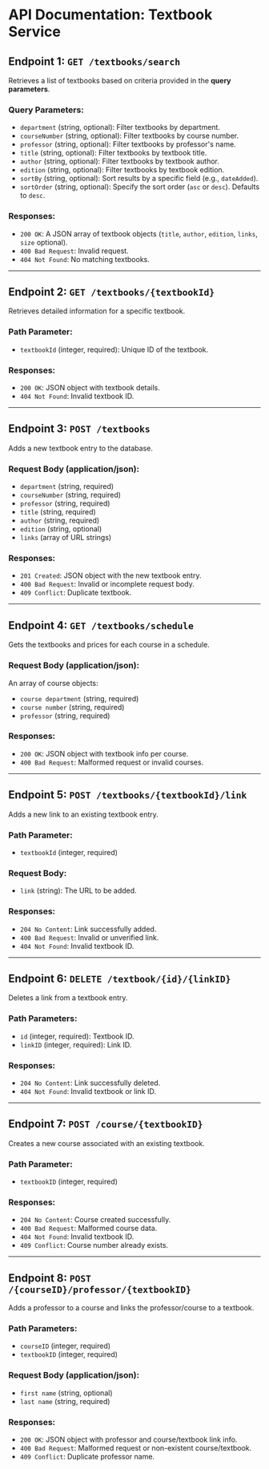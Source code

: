 # API Documentation: Textbook Service

## Endpoint 1: `GET /textbooks/search`
Retrieves a list of textbooks based on criteria provided in the **query parameters**.

### Query Parameters:
- `department` (string, optional): Filter textbooks by department.
- `courseNumber` (string, optional): Filter textbooks by course number.
- `professor` (string, optional): Filter textbooks by professor's name.
- `title` (string, optional): Filter textbooks by textbook title.
- `author` (string, optional): Filter textbooks by textbook author.
- `edition` (string, optional): Filter textbooks by textbook edition.
- `sortBy` (string, optional): Sort results by a specific field (e.g., `dateAdded`).
- `sortOrder` (string, optional): Specify the sort order (`asc` or `desc`). Defaults to `desc`.

### Responses:
- `200 OK`: A JSON array of textbook objects (`title`, `author`, `edition`, `links`, `size` optional).
- `400 Bad Request`: Invalid request.
- `404 Not Found`: No matching textbooks.

---

## Endpoint 2: `GET /textbooks/{textbookId}`
Retrieves detailed information for a specific textbook.

### Path Parameter:
- `textbookId` (integer, required): Unique ID of the textbook.

### Responses:
- `200 OK`: JSON object with textbook details.
- `404 Not Found`: Invalid textbook ID.

---

## Endpoint 3: `POST /textbooks`
Adds a new textbook entry to the database.

### Request Body (application/json):
- `department` (string, required)
- `courseNumber` (string, required)
- `professor` (string, required)
- `title` (string, required)
- `author` (string, required)
- `edition` (string, optional)
- `links` (array of URL strings)

### Responses:
- `201 Created`: JSON object with the new textbook entry.
- `400 Bad Request`: Invalid or incomplete request body.
- `409 Conflict`: Duplicate textbook.

---

## Endpoint 4: `GET /textbooks/schedule`
Gets the textbooks and prices for each course in a schedule.

### Request Body (application/json):
An array of course objects:
- `course department` (string, required)
- `course number` (string, required)
- `professor` (string, required)

### Responses:
- `200 OK`: JSON object with textbook info per course.
- `400 Bad Request`: Malformed request or invalid courses.

---

## Endpoint 5: `POST /textbooks/{textbookId}/link`
Adds a new link to an existing textbook entry.

### Path Parameter:
- `textbookId` (integer, required)

### Request Body:
- `link` (string): The URL to be added.

### Responses:
- `204 No Content`: Link successfully added.
- `400 Bad Request`: Invalid or unverified link.
- `404 Not Found`: Invalid textbook ID.

---

## Endpoint 6: `DELETE /textbook/{id}/{linkID}`
Deletes a link from a textbook entry.

### Path Parameters:
- `id` (integer, required): Textbook ID.
- `linkID` (integer, required): Link ID.

### Responses:
- `204 No Content`: Link successfully deleted.
- `404 Not Found`: Invalid textbook or link ID.

---

## Endpoint 7: `POST /course/{textbookID}`
Creates a new course associated with an existing textbook.

### Path Parameter:
- `textbookID` (integer, required)

### Responses:
- `204 No Content`: Course created successfully.
- `400 Bad Request`: Malformed course data.
- `404 Not Found`: Invalid textbook ID.
- `409 Conflict`: Course number already exists.

---

## Endpoint 8: `POST /{courseID}/professor/{textbookID}`
Adds a professor to a course and links the professor/course to a textbook.

### Path Parameters:
- `courseID` (integer, required)
- `textbookID` (integer, required)

### Request Body (application/json):
- `first name` (string, optional)
- `last name` (string, required)

### Responses:
- `200 OK`: JSON object with professor and course/textbook link info.
- `400 Bad Request`: Malformed request or non-existent course/textbook.
- `409 Conflict`: Duplicate professor name.
